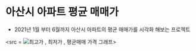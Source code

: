 # 아산시 아파트 평균 매매가 
* 2021년 1월 부터 6월까지 아산시 아파트의 평균 매매가를 시각화 해보는 프로젝트

<src = ![최고가 , 최저가 , 평균매매 가격 그래프](https://user-images.githubusercontent.com/58453569/124878272-e0bf6f80-e006-11eb-92f6-95135e08aaba.png)>
